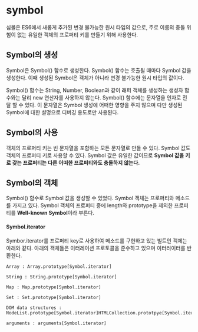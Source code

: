 # symbol
심볼은 ES6에서 새롭게 추가된 변경 불가능한 원시 타입의 값으로, 주로 이름의 충돌 위험이 없는 유일한 객체의 프로퍼티 키를 만들기 위해 사용한다.

## Symbol의 생성
Symbol은 Symbol() 함수로 생성한다. Symbol() 함수는 호출될 때마다 Symbol 값을 생성한다. 이때 생성된 Symbol은 객체가 아니라 변경 불가능한 원시 타입의 값이다.

Symbol() 함수는 String, Number, Boolean과 같이 래퍼 객체를 생성하는 생성자 함수와는 달리 new 연산자를 사용하지 않는다. Symbol() 함수에는 문자열을 인자로 전달 할 수 있다. 이 문자열은 Symbol 생성에 어떠한 영향을 주지 않으며 다만 생성된 Symbol에 대한 설명으로 디버깅 용도로만 사용된다.

## Symbol의 사용
객체의 프로퍼티 키는 빈 문자열을 포함하는 모든 문자열로 만들 수 있다. Symbol 값도 객체의 프로퍼티 키로 사용할 수 있다. Symbol 값은 유일한 값이므로 **Symbol 값을 키로 갖는 프로퍼티는 다른 어떠한 프로퍼티와도 충돌하지 않는다.**

## Symbol의 객체
Symbol() 함수로 Symbol 값을 생성할 수 있었다. Symbol 객체는 프로퍼티와 메소드를 가지고 있다. Symbol 객체의 프로퍼티 중에 length와 prototype을 제외한 프로퍼티를 **Well-known Symbol**이라 부른다.

#### Symbol.iterator
Symbor.iterator를 프로퍼티 key로 사용하여 메소드를 구현하고 있는 빌트인 객체는 아래와 같다. 아래의 객체들은 이터레이션 프로토콜을 준수하고 있으며 이터러이터를 반환한다.
```
Array : Array.prototype[Symbol.iterator]

String : String.prototype[Symbol.iterator]

Map : Map.prototype[Symbol.iterator]

Set : Set.prototype[Symbol.iterator]

DOM data structures : NodeList.prototype[Symbol.iterator]HTMLCollection.prototpye[Symbol.iterator]

arguments : arguments[Symbol.iterator]
```